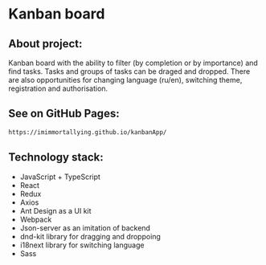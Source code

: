 # Kanban board

## About project:
Kanban board with the ability to filter (by completion or by importance) and find tasks.
Tasks and groups of tasks can be draged and dropped.
There are also opportunities for changing language (ru/en), switching theme, registration and authorisation.

## See on GitHub Pages:
```sh
https://imimmortallying.github.io/kanbanApp/
```

## Technology stack:
* JavaScript + TypeScript
* React
* Redux
* Axios
* Ant Design as a UI kit
* Webpack
* Json-server as an imitation of backend
* dnd-kit library for dragging and droppoing
* i18next library for switching language
* Sass
